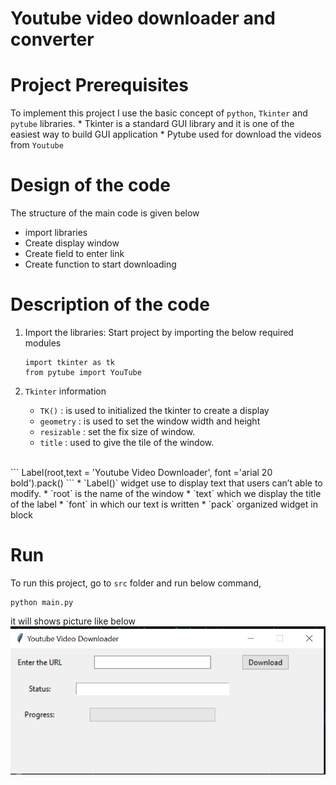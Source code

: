 # Youtube video downloader and converter 

# Project Prerequisites
To implement this project I use the basic concept of `python`, `Tkinter` and `pytube` libraries.
    * Tkinter is a standard GUI library and it is one of the easiest way to build GUI application
    * Pytube used for download the videos from `Youtube`

# Design of the code
The structure of the main code is given below
* import libraries
* Create display window
* Create field to enter link
* Create function to start downloading

# Description of the code

1. Import the libraries:
    Start project by importing the below required modules

    ```
    import tkinter as tk
    from pytube import YouTube
    ```
2. `Tkinter` information
 
    * `TK()` : is used to initialized the tkinter to create a display
    * `geometry` : is used to set the window width and height
    * `resizable` : set the fix size of window.
    * `title` : used to give the tile of the window.
<br>
    ```
    Label(root,text = 'Youtube Video Downloader', font ='arial 20 bold').pack()
    ```
    * `Label()` widget use to display text that users can’t able to modify.
    * `root` is the name of the window
    * `text` which we display the title of the label
    * `font` in which our text is written
    * `pack` organized widget in block

# Run
To run this project, go to `src` folder and run below command,
```
python main.py
```
it will shows picture like below
![Image](https://github.com/princexoleo/Youtube_Video_Downloader_and_Coverter_/blob/main/img/home.png)
